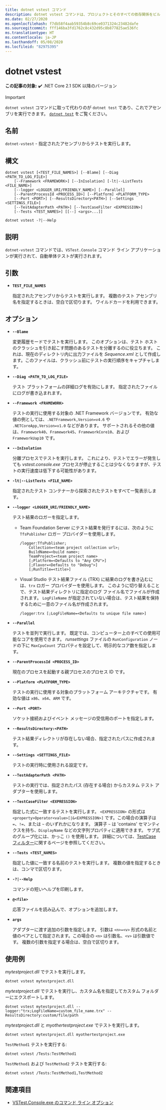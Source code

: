 ```yaml
---
title: dotnet vstest コマンド
description: dotnet vstest コマンドは、プロジェクトとそのすべての依存関係をビルドします。
ms.date: 02/27/2020
ms.openlocfilehash: f7db58f4aab59354b8c69ce0371324c23482dafe
ms.sourcegitcommit: fff146ba3fd1762c8c432d95c8b877825ae536fc
ms.translationtype: HT
ms.contentlocale: ja-JP
ms.lasthandoff: 05/08/2020
ms.locfileid: "82975395"
---
```

# <a name="dotnet-vstest"></a>dotnet vstest

**この記事の対象:** ✔️ .NET Core 2.1 SDK 以降のバージョン

> [!IMPORTANT]
> `dotnet vstest` コマンドに取って代わりのが `dotnet test` であり、これでアセンブリを実行できます。 [`dotnet test`](dotnet-test.md) をご覧ください。

## <a name="name"></a>名前

`dotnet-vstest` - 指定されたアセンブリからテストを実行します。

## <a name="synopsis"></a>構文

```dotnetcli
dotnet vstest [<TEST_FILE_NAMES>] [--Blame] [--Diag <PATH_TO_LOG_FILE>]
    [--Framework <FRAMEWORK>] [--InIsolation] [-lt|--ListTests <FILE_NAME>]
    [--logger <LOGGER_URI/FRIENDLY_NAME>] [--Parallel]
    [--ParentProcessId <PROCESS_ID>] [--Platform] <PLATFORM_TYPE>
    [--Port <PORT>] [--ResultsDirectory<PATH>] [--Settings <SETTINGS_FILE>]
    [--TestAdapterPath <PATH>] [--TestCaseFilter <EXPRESSION>]
    [--Tests <TEST_NAMES>] [[--] <args>...]]

dotnet vstest -?|--Help
```

## <a name="description"></a>説明

`dotnet-vstest` コマンドでは、`VSTest.Console` コマンド ライン アプリケーションが実行されて、自動単体テストが実行されます。

## <a name="arguments"></a>引数

- **`TEST_FILE_NAMES`**

  指定されたアセンブリからテストを実行します。 複数のテスト アセンブリ名を指定するときは、空白で区切ります。 ワイルドカードを利用できます。

## <a name="options"></a>オプション

- **`--Blame`**

  変更履歴モードでテストを実行します。 このオプションは、テスト ホストのクラッシュを引き起こす問題のあるテストを分離するのに役立ちます。 これは、現在のディレクトリ内に出力ファイルを *Sequence.xml* として作成します。このファイルは、クラッシュ前にテストの実行順序をキャプチャします。

- **`--Diag <PATH_TO_LOG_FILE>`**

  テスト プラットフォームの詳細ログを有効にします。 指定されたファイルにログが書き込まれます。

- **`--Framework <FRAMEWORK>`**

  テストの実行に使用する対象の .NET Framework バージョンです。 有効な値の例としては、`.NETFramework,Version=v4.6` や `.NETCoreApp,Version=v1.0` などがあります。 サポートされるその他の値は、`Framework40`、`Framework45`、`FrameworkCore10`、および `FrameworkUap10` です。

- **`--InIsolation`**

  分離プロセスでテストを実行します。 これにより、テストでエラーが発生しても *vstest.console.exe* プロセスが停止することは少なくなりますが、テストの実行速度は低下する可能性があります。

- **`-lt|--ListTests <FILE_NAME>`**

  指定されたテスト コンテナーから探索されたテストをすべて一覧表示します。

- **`--logger <LOGGER_URI/FRIENDLY_NAME>`**

  テスト結果のロガーを指定します。

  - Team Foundation Server にテスト結果を発行するには、次のように `TfsPublisher` ロガー プロバイダーを使用します。

    ```console
    /logger:TfsPublisher;
        Collection=<team project collection url>;
        BuildName=<build name>;
        TeamProject=<team project name>
        [;Platform=<Defaults to "Any CPU">]
        [;Flavor=<Defaults to "Debug">]
        [;RunTitle=<title>]
    ```

  - Visual Studio テスト結果ファイル (TRX) に結果のログを書き込むには、`trx` ロガー プロバイダーを使用します。 このように切り替えることで、テスト結果ディレクトリに指定のログ ファイル名でファイルが作成されます。 `LogFileName` が指定されていない場合は、テスト結果を保持するために一意のファイル名が作成されます。

    ```console
    /logger:trx [;LogFileName=<Defaults to unique file name>]
    ```

- **`--Parallel`**

  テストを並列で実行します。 既定では、コンピューター上のすべての使用可能なコアを使用できます。 *runsettings* ファイルの `RunConfiguration` ノードの下に `MaxCpuCount` プロパティを設定して、明示的なコア数を指定します。

- **`--ParentProcessId <PROCESS_ID>`**

  現在のプロセスを起動する親プロセスのプロセス ID です。

- **`--Platform <PLATFORM_TYPE>`**

  テストの実行に使用する対象のプラットフォーム アーキテクチャです。 有効な値は `x86`、`x64`、`ARM` です。

- **`--Port <PORT>`**

  ソケット接続およびイベント メッセージの受信用のポートを指定します。

- **`--ResultsDirectory:<PATH>`**

  テスト結果ディレクトリが存在しない場合、指定されたパスに作成されます。

- **`--Settings <SETTINGS_FILE>`**

  テストの実行時に使用される設定です。

- **`--TestAdapterPath <PATH>`**

  テストの実行では、指定されたパス (存在する場合) からカスタム テスト アダプターを使用します。

- **`--TestCaseFilter <EXPRESSION>`**

  指定した式に一致するテストを実行します。 `<EXPRESSION>` の形式は `<property>Operator<value>[|&<EXPRESSION>]` です。この場合の演算子は `=`、`!=`、または `~` のいずれかになります。 演算子 `~` は 'contains' セマンティクスを持ち、`DisplayName` などの文字列プロパティに適用できます。 サブ式のグループ化には、かっこ `()` を使用します。 詳細については、[TestCase フィルター](https://github.com/Microsoft/vstest-docs/blob/master/docs/filter.md)に関するページを参照してください。

- **`--Tests <TEST_NAMES>`**

  指定した値に一致する名前のテストを実行します。 複数の値を指定するときは、コンマで区切ります。

- **`-?|--Help`**

  コマンドの短いヘルプを印刷します。

- **`@<file>`**

  応答ファイルを読み込んで、オプションを追加します。

- **`args`**

  アダプターに渡す追加の引数を指定します。 引数は `<n>=<v>` 形式の名前と値のペアとして指定されます。この場合の `<n>` は引数名、`<v>` は引数値です。 複数の引数を指定する場合は、空白で区切ります。

## <a name="examples"></a>使用例

*mytestproject.dll* でテストを実行します。

```dotnetcli
dotnet vstest mytestproject.dll
```

*mytestproject.dll* でテストを実行し、カスタム名を指定してカスタム フォルダーにエクスポートします。

```dotnetcli
dotnet vstest mytestproject.dll --logger:"trx;LogFileName=custom_file_name.trx" --ResultsDirectory:custom/file/path
```

*mytestproject.dll* と *myothertestproject.exe* でテストを実行します。

```dotnetcli
dotnet vstest mytestproject.dll myothertestproject.exe
```

`TestMethod1` テストを実行する:

```dotnetcli
dotnet vstest /Tests:TestMethod1
```

`TestMethod1` および `TestMethod2` テストを実行する:

```dotnetcli
dotnet vstest /Tests:TestMethod1,TestMethod2
```

## <a name="see-also"></a>関連項目

- [VSTest.Console.exe のコマンド ライン オプション](/visualstudio/test/vstest-console-options)

